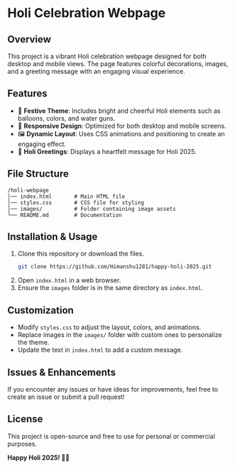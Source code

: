 # Holi Celebration Webpage

## Overview
This project is a vibrant Holi celebration webpage designed for both desktop and mobile views. The page features colorful decorations, images, and a greeting message with an engaging visual experience.

## Features
- 🎨 **Festive Theme**: Includes bright and cheerful Holi elements such as balloons, colors, and water guns.
- 📱 **Responsive Design**: Optimized for both desktop and mobile screens.
- 🖼️ **Dynamic Layout**: Uses CSS animations and positioning to create an engaging effect.
- 🎉 **Holi Greetings**: Displays a heartfelt message for Holi 2025.

## File Structure
```
/holi-webpage
│── index.html       # Main HTML file
│── styles.css       # CSS file for styling
│── images/          # Folder containing image assets
└── README.md        # Documentation
```

## Installation & Usage
1. Clone this repository or download the files.
   ```sh
   git clone https://github.com/Himanshu1281/happy-holi-2025.git
   ```
2. Open `index.html` in a web browser.
3. Ensure the `images` folder is in the same directory as `index.html`.

## Customization
- Modify `styles.css` to adjust the layout, colors, and animations.
- Replace images in the `images/` folder with custom ones to personalize the theme.
- Update the text in `index.html` to add a custom message.

## Issues & Enhancements
If you encounter any issues or have ideas for improvements, feel free to create an issue or submit a pull request!

## License
This project is open-source and free to use for personal or commercial purposes.

**Happy Holi 2025! 🎊🌈**

